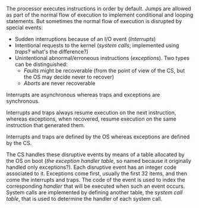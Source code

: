 The processor executes instructions in order by default. Jumps are allowed as part of the normal flow of execution to implement conditional and looping statements. But sometimes the normal flow of execution is disrupted by special events:

- Sudden interruptions because of an I/O event (_Interrupts_)
- Intentional requests to the kernel (_system calls_; implemented using _traps_? what's the difference?)
- Unintentional abnormal/erroneous instructions (_exceptions_). Two types can be distinguished:
    - _Faults_ might be recoverable (from the point of view of the CS, but the OS may decide never to recover)
    - _Aborts_ are never recoverable

Interrupts are asynchronous whereas traps and exceptions are synchronous.

Interrupts and traps always resume execution on the next instruction, whereas exceptions, when recovered, resume execution on the same instruction that generated them.

Interrupts and traps are defined by the OS whereas exceptions are defined by the CS.

The CS handles these disruptive events by means of a table allocated by the OS on boot (_the exception handler table_, so named because it originally handled only exceptions?). Each disruptive event has an integer code associated to it. Exceptions come first, usually the first 32 items, and then come the interrupts and traps. The code of the event is used to index the corresponding _handler_ that will be executed when such an event occurs. System calls are implemented by defining another table, the _system call table_, that is used to determine the handler of each system call.